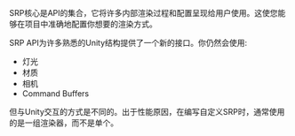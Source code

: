 SRP核心是API的集合，它将许多内部渲染过程和配置呈现给用户使用。这使您能够在项目中准确地配置你想要的渲染方式。

SRP API为许多熟悉的Unity结构提供了一个新的接口。你仍然会使用:
* 灯光
* 材质
* 相机
* Command Buffers

但与Unity交互的方式是不同的。出于性能原因，在编写自定义SRP时，通常使用的是一组渲染器，而不是单个。